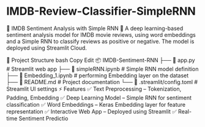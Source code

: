 # IMDB-Review-Classifier-SimpleRNN

📌 IMDB Sentiment Analysis with Simple RNN
📖 A deep learning-based sentiment analysis model for IMDB movie reviews, using word embeddings and a Simple RNN to classify reviews as positive or negative. The model is deployed using Streamlit Cloud.


📂 Project Structure
bash
Copy
Edit
📦 IMDB-Sentiment-RNN
├── 📜 app.py                # Streamlit web app
├── 📜 simpleRNN.ipynb              # Simple RNN model definition
├── 📜 Embedding_1.ipynb    # performing Embedding layer on the dataset
├── 📜 README.md             # Project documentation
└── 📜 .streamlit/config.toml # Streamlit UI settings
⚡ Features
✅ Text Preprocessing – Tokenization, Padding, Embedding
✅ Deep Learning Model – Simple RNN for sentiment classification
✅ Word Embeddings – Keras Embedding layer for feature representation
✅ Interactive Web App – Deployed using Streamlit
✅ Real-time Sentiment Predictio
